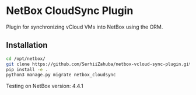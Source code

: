 # NetBox CloudSync Plugin

Plugin for synchronizing vCloud VMs into NetBox using the ORM.

## Installation

```bash
cd /opt/netbox/
git clone https://github.com/SerhiiZahuba/netbox-vcloud-sync-plugin.git
pip install -e .
python3 manage.py migrate netbox_cloudsync
```
Testing on NetBox version: 4.4.1
